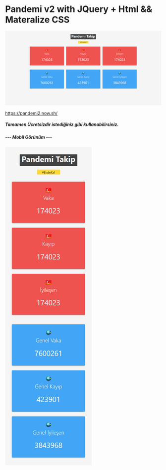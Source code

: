 # Pandemi v2 with JQuery + Html && Materalize CSS
    
![large-screenshot](l.png)


https://pandemi2.now.sh/

##### Tamamen Ücretsizdir istediğiniz gibi kullanabilirsiniz.

##### --- Mobil Görünüm ---
![small-screenshot](s.png)
